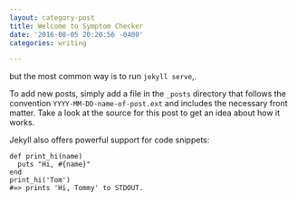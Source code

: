 ```yaml
---
layout: category-post
title: Welcome to Symptom Checker
date: '2016-08-05 20:20:56 -0400'
categories: writing

---
```

 but the most common way is to run `jekyll serve`,.

To add new posts, simply add a file in the `_posts` directory that follows the convention `YYYY-MM-DD-name-of-post.ext` and includes the necessary front matter. Take a look at the source for this post to get an idea about how it works.

Jekyll also offers powerful support for code snippets:

```
def print_hi(name)
  puts "Hi, #{name}"
end
print_hi('Tom')
#=> prints 'Hi, Tommy' to STDOUT.
```
